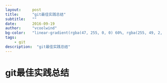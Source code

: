 ```yaml
---
layout:     post
title:      "git最佳实践总结"
subtitle:   ""
date:       2016-09-19
author:     "vcoolwind"
bg-color:   "linear-gradient(rgba(47, 255, 0, 0) 60%, rgba(255, 49, 2, 0.34)), linear-gradient(70deg, rgba(53, 187, 20, 0.56) 32%, rgba(222, 100, 117, 0.58))"
tags:
    - git
description:  "git最佳实践总结"    
---
```


# git最佳实践总结

